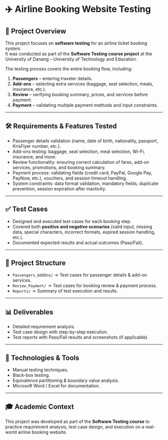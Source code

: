 # ✈️ Airline Booking Website Testing

## 📌 Project Overview
This project focuses on **software testing** for an airline ticket booking system.  
It was conducted as part of the **Software Testing course project** at the University of Danang – University of Technology and Education.

The testing process covers the entire booking flow, including:
1. **Passengers** – entering traveler details.  
2. **Add-ons** – selecting extra services (baggage, seat selection, meals, insurance, etc.).  
3. **Review** – verifying booking summary, prices, and services before payment.  
4. **Payment** – validating multiple payment methods and input constraints.  

---

## 🛠️ Requirements & Features Tested
- Passenger details validation (name, date of birth, nationality, passport, KrisFlyer number, etc.).  
- Add-ons testing: baggage, seat selection, meal selection, Wi-Fi, insurance, and more.  
- Review functionality: ensuring correct calculation of fares, add-on services, promotions, and booking summary.  
- Payment process: validating fields (credit card, PayPal, Google Pay, PayNow, etc.), vouchers, and session timeout handling.  
- System constraints: data format validation, mandatory fields, duplicate prevention, session expiration after inactivity.  

---

## ✅ Test Cases
- Designed and executed test cases for each booking step.  
- Covered both **positive and negative scenarios** (valid input, missing data, special characters, incorrect formats, expired session handling, etc.).  
- Documented expected results and actual outcomes (Pass/Fail).  

---

## 📂 Project Structure
- `Passengers_AddOns/` → Test cases for passenger details & add-on services.  
- `Review_Payment/` → Test cases for booking review & payment process.  
- `Reports/` → Summary of test execution and results.  

---

## 📊 Deliverables
- Detailed requirement analysis.  
- Test case design with step-by-step execution.  
- Test reports with Pass/Fail results and screenshots (if applicable).  

---

## 🚀 Technologies & Tools
- Manual testing techniques.  
- Black-box testing.  
- Equivalence partitioning & boundary value analysis.  
- Microsoft Word / Excel for documentation.  

---

## 🎓 Academic Context
This project was developed as part of the **Software Testing course** to practice requirement analysis, test case design, and execution on a real-world airline booking website.


